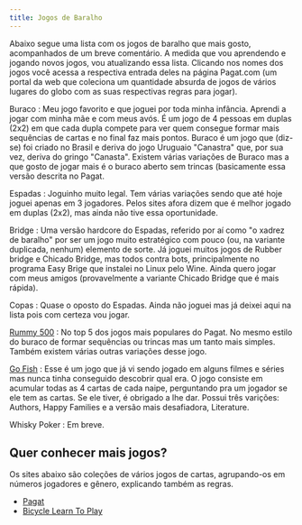 ```yaml
---
title: Jogos de Baralho
---
```


Abaixo segue uma lista com os jogos de baralho que mais gosto, acompanhados de um breve comentário. A medida que vou aprendendo e jogando novos jogos, vou atualizando essa lista. Clicando nos nomes dos jogos você acessa a respectiva entrada deles na página Pagat.com (um portal da web que coleciona um quantidade absurda de jogos de vários lugares do globo com as suas respectivas regras para jogar).

Buraco
: Meu jogo favorito e que joguei por toda minha infância. Aprendi a jogar com minha mãe e com meus avós. É um jogo de 4 pessoas em duplas (2x2) em que cada dupla compete para ver quem consegue formar mais sequências de cartas e no final faz mais pontos. Buraco é um jogo que (diz-se) foi criado no Brasil e deriva do jogo Uruguaio "Canastra" que, por sua vez, deriva do gringo "Canasta". Existem várias variações de Buraco mas a que gosto de jogar mais é o buraco aberto sem trincas (basicamente essa versão descrita no Pagat.

Espadas
: Joguinho muito legal. Tem várias variações sendo que até hoje joguei apenas em 3 jogadores. Pelos sites afora dizem que é melhor jogado em duplas (2x2), mas ainda não tive essa oportunidade.

Bridge
: Uma versão hardcore do Espadas, referido por aí como "o xadrez de baralho" por ser um jogo muito estratégico com pouco (ou, na variante duplicada, nenhum) elemento de sorte. Já joguei muitos jogos de Rubber bridge e Chicado Bridge, mas todos contra bots, principalmente no programa Easy Brige que instalei no Linux pelo Wine. Ainda quero jogar com meus amigos (provavelmente a variante Chicado Bridge que é mais rápida).

Copas
: Quase o oposto do Espadas. Ainda não joguei mas já deixei aqui na lista pois com certeza vou jogar.

[Rummy 500](https://www.pagat.com/rummy/500rum.html)
: No top 5 dos jogos mais populares do Pagat. No mesmo estilo do buraco de formar sequências ou trincas mas um tanto mais simples. Também existem várias outras variações desse jogo.

[Go Fish](https://www.pagat.com/quartet/gofish.html#fish)
: Esse é um jogo que já vi sendo jogado em alguns filmes e séries mas nunca tinha conseguido descobrir qual era. O jogo consiste em acumular todas as 4 cartas de cada naipe, perguntando pra um jogador se ele tem as cartas. Se ele tiver, é obrigado a lhe dar. Possui três varições: Authors, Happy Families e a versão mais desafiadora, Literature.

Whisky Poker
: Em breve.

## Quer conhecer mais jogos?

Os sites abaixo são coleções de vários jogos de cartas, agrupando-os em números jogadores e gênero, explicando também as regras.

- [Pagat](www.pagat.com)
- [Bicycle Learn To Play](https://bicyclecards.com/how-to-play)

